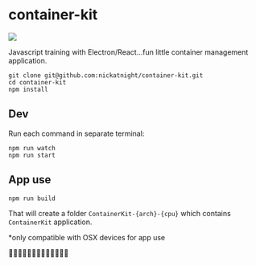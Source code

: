 # container-kit

![](https://media.giphy.com/media/6AFldi5xJQYIo/giphy.gif)


Javascript training with Electron/React...fun little container management application.

    git clone git@github.com:nickatnight/container-kit.git
    cd container-kit
    npm install


## Dev

Run each command in separate terminal:

    npm run watch
    npm run start


## App use

    npm run build

That will create a folder `ContainerKit-{arch}-{cpu}` which contains `ContainerKit` application.

*only compatible with OSX devices for app use

:whale::whale::whale::whale::whale::whale::whale::whale::whale::whale::whale::whale::whale:
